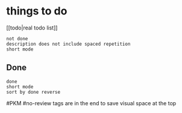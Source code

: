 # things to do
[[todo|real todo list]]

```tasks
not done
description does not include spaced repetition
short mode
```



## Done

```tasks
done
short mode
sort by done reverse
```
    

#PKM #no-review tags are in the end to save visual space at the top
